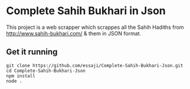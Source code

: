 # Complete Sahih Bukhari in Json

This project is a web scrapper which scrappes all the Sahih Hadiths from http://www.sahih-bukhari.com/ & them in JSON format.

## Get it running

```
git clone https://github.com/essaji/Complete-Sahih-Bukhari-Json.git
cd Complete-Sahih-Bukhari-Json
npm install
node .
```
